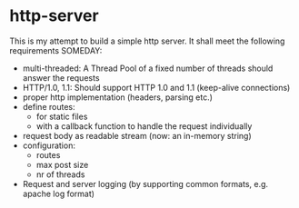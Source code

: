 # http-server

This is my attempt to build a simple http server. It shall meet the following requirements SOMEDAY:

- multi-threaded: A Thread Pool of a fixed number of threads should answer the requests
- HTTP/1.0, 1.1: Should support HTTP 1.0 and 1.1 (keep-alive connections)
- proper http implementation (headers, parsing etc.)
- define routes:
  - for static files
  - with a callback function to handle the request individually
- request body as readable stream (now: an in-memory string)
- configuration:
  - routes
  - max post size
  - nr of threads
- Request and server logging (by supporting common formats, e.g. apache log format)


